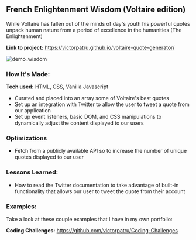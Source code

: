 ## French Enlightenment Wisdom (Voltaire edition)
While Voltaire has fallen out of the minds of day's youth his powerful quotes unpack human nature from a period of excellence in the humanities (The Enlightenment)

**Link to project:** https://victorpatru.github.io/voltaire-quote-generator/

![demo_wisdom](https://user-images.githubusercontent.com/102596893/176473539-41a1c633-ff07-451d-82f4-a8ab06d52eb2.png)


### How It's Made:

**Tech used:** HTML, CSS, Vanilla Javascript

* Curated and placed into an array some of Voltaire's best quotes
* Set up an integration with Twitter to allow the user to tweet a quote from our application
* Set up event listeners, basic DOM, and CSS manipulations to dynamically adjust the content displayed to our users

### Optimizations

* Fetch from a publicly available API so to increase the number of unique quotes displayed to our user 


### Lessons Learned:

* How to read the Twitter documentation to take advantage of built-in functionality that allows our user to tweet the quote from their account


### Examples:
Take a look at these couple examples that I have in my own portfolio:

**Coding Challenges:** https://github.com/victorpatru/Coding-Challenges
